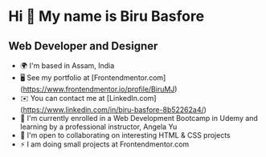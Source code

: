 Hi 👋 My name is Biru Basfore
=============================

Web Developer and Designer
-------------

* 🌍  I'm based in Assam, India
* 🖥️  See my portfolio at [Frontendmentor.com] (https://www.frontendmentor.io/profile/BiruMJ)
* ✉️  You can contact me at [LinkedIn.com] (https://www.linkedin.com/in/biru-basfore-8b52262a4/)
* 🚀  I'm currently enrolled in a Web Development Bootcamp in Udemy and learning by a professional instructor, Angela Yu
* 🤝  I'm open to collaborating on interesting HTML & CSS projects
* ⚡  I am doing small projects at Frontendmentor.com

<!---
BiruMJ/BiruMJ is a ✨ special ✨ repository because its `README.md` (this file) appears on your GitHub profile.
You can click the Preview link to take a look at your changes.
--->
